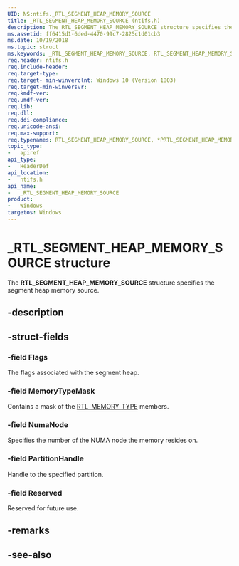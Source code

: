 ```yaml
---
UID: NS:ntifs._RTL_SEGMENT_HEAP_MEMORY_SOURCE
title: _RTL_SEGMENT_HEAP_MEMORY_SOURCE (ntifs.h)
description: The RTL_SEGMENT_HEAP_MEMORY_SOURCE structure specifies the segment heap memory source.
ms.assetid: ff6415d1-6ded-4470-99c7-2825c1d01cb3
ms.date: 10/19/2018
ms.topic: struct
ms.keywords: _RTL_SEGMENT_HEAP_MEMORY_SOURCE, RTL_SEGMENT_HEAP_MEMORY_SOURCE, *PRTL_SEGMENT_HEAP_MEMORY_SOURCE, 
req.header: ntifs.h
req.include-header:
req.target-type:
req.target- min-winverclnt: Windows 10 (Version 1803)
req.target-min-winversvr:
req.kmdf-ver:
req.umdf-ver:
req.lib:
req.dll:
req.ddi-compliance:
req.unicode-ansi:
req.max-support:
req.typenames: RTL_SEGMENT_HEAP_MEMORY_SOURCE, *PRTL_SEGMENT_HEAP_MEMORY_SOURCE
topic_type: 
-	apiref
api_type: 
-	HeaderDef
api_location: 
-	ntifs.h
api_name: 
-	_RTL_SEGMENT_HEAP_MEMORY_SOURCE
product:
-	Windows
targetos: Windows
---
```


# _RTL_SEGMENT_HEAP_MEMORY_SOURCE structure

The **RTL_SEGMENT_HEAP_MEMORY_SOURCE** structure specifies the segment heap memory source.

## -description


## -struct-fields

### -field Flags

The flags associated with the segment heap.


### -field MemoryTypeMask
 
Contains a mask of the [RTL_MEMORY_TYPE](ne-ntifs-_rtl_memory_type.md) members.

### -field NumaNode
Specifies the number of the NUMA node the memory resides on.

### -field PartitionHandle

Handle to the specified partition.

### -field Reserved
Reserved for future use.

## -remarks

## -see-also
